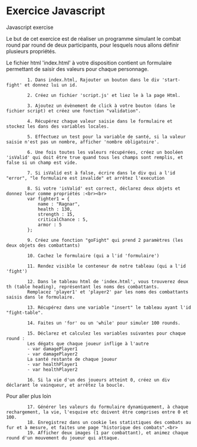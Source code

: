 # Exercice Javascript
Javascript exercise

Le but de cet exercice est de réaliser un programme simulant le combat round par round de deux participants, pour lesquels nous allons définir plusieurs propriétés.
            
Le fichier html 'index.html' à votre disposition contient un formulaire permettant de saisir des valeurs pour chaque personnage.            

            1. Dans index.html, Rajouter un bouton dans le div 'start-fight' et donnez lui un id.

            2. Créez un fichier 'script.js' et liez le à la page Html.
       
            3. Ajoutez un évènement de click à votre bouton (dans le fichier script) et créez une fonction "validation".
       
            4. Récupérez chaque valeur saisie dans le formulaire et stockez les dans des variables locales.
       
            5. Effectuez un test pour la variable de santé, si la valeur saisie n'est pas un nombre, afficher 'nombre obligatoire'.
        
            6. Une fois toutes les valeurs récupérées, créez un booléen 'isValid' qui doit être true quand tous les champs sont remplis, et false si un champ est vide.
       
            7. Si isValid est à false, écrire dans le div qui a l'id "error", "le formulaire est invalide" et arrêtez l'execution
        
            8. Si votre 'isValid' est correct, déclarez deux objets et donnez leur comme propriétés :<br><br>
            var fighter1 = {
                name : "Ragnar",
                health : 130,
                strength : 15,
                criticalChance : 5,
                armor : 5
            };
       
            9. Créez une fonction "goFight" qui prend 2 paramètres (les deux objets des combattants)
        
            10. Cachez le formulaire (qui a l'id 'formulaire')
        
            11. Rendez visible le conteneur de notre tableau (qui a l'id 'fight')
        
            12. Dans le tableau html de 'index.html', vous trouverez deux th (table heading), représentant les noms des combattants.
            Remplacez 'player1' et 'player2' par les noms des combattants saisis dans le formulaire.
       
            13. Récupérez dans une variable "insert" le tableau ayant l'id "fight-table".
     
            14. Faites un 'for' ou un 'while' pour simuler 100 rounds.
        
            15. Déclarez et calculez les variables suivantes pour chaque round :
            Les dégats que chaque joueur inflige à l'autre
            - var damagePlayer1
            - var damagePlayer2
            La santé restante de chaque joueur
            - var healthPlayer1 
            - var healthPlayer2

            16. Si la vie d'un des joueurs atteint 0, créez un div déclarant le vainqueur, et arrêtez la boucle.

Pour aller plus loin
    
            17. Générer les valeurs du formulaire dynamiquement, à chaque rechargement, la vie, l'esquive etc doivent être comprises entre 0 et 100.
            18. Enregistrez dans un cookie les statistiques des combats au fur et à mesure, et faites une page "historique des combats".<br>
            19. Afficher deux images (1 par combattant), et animez chaque round d'un mouvement du joueur qui attaque.
        
